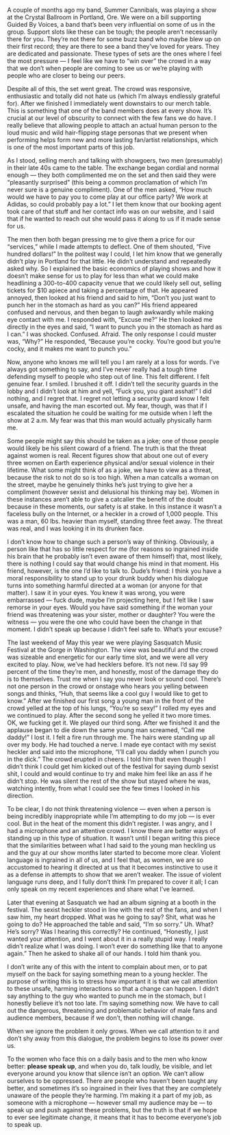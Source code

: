 
A couple of months ago my band, Summer Cannibals, was playing a show at the Crystal Ballroom in Portland, Ore. We were on a bill supporting Guided By Voices, a band that’s been very influential on some of us in the group. Support slots like these can be tough; the people aren’t necessarily there for you. They’re not there for some buzz band who maybe blew up on their first record; they are there to see a band they’ve loved for years. They are dedicated and passionate. These types of sets are the ones where I feel the most pressure — I feel like we have to “win over” the crowd in a way that we don’t when people are coming to see us or we’re playing with people who are closer to being our peers.

Despite all of this, the set went great. The crowd was responsive, enthusiastic and totally did not hate us (which I’m always endlessly grateful for). After we finished I immediately went downstairs to our merch table. This is something that one of the band members does at every show. It’s crucial at our level of obscurity to connect with the few fans we do have. I really believe that allowing people to attach an actual human person to the loud music and wild hair-flipping stage personas that we present when performing helps form new and more lasting fan/artist relationships, which is one of the most important parts of this job. 
 
As I stood, selling merch and talking with showgoers, two men (presumably) in their late 40s came to the table. The exchange began cordial and normal enough — they both complimented me on the set and then said they were “pleasantly surprised” (this being a common proclamation of which I’m never sure is a genuine compliment). One of the men asked, “How much would we have to pay you to come play at our office party? We work at Adidas, so could probably pay a lot.” I let them know that our booking agent took care of that stuff and her contact info was on our website, and I said that if he wanted to reach out she would pass it along to us if it made sense for us.
 
The men then both began pressing me to give them a price for our “services,” while I made attempts to deflect. One of them shouted, “Five hundred dollars!” In the politest way I could, I let him know that we generally didn’t play in Portland for that little. He didn’t understand and repeatedly asked why. So I explained the basic economics of playing shows and how it doesn’t make sense for us to play for less than what we could make headlining a 300-to-400 capacity venue that we could likely sell out, selling tickets for $10 apiece and taking a percentage of that. He appeared annoyed, then looked at his friend and said to him, “Don’t you just want to punch her in the stomach as hard as you can?” His friend appeared confused and nervous, and then began to laugh awkwardly while making eye contact with me. I responded with, “Excuse me?” He then looked me directly in the eyes and said, “I want to punch you in the stomach as hard as I can.” I was shocked. Confused. Afraid. The only response I could muster was, “Why?” He responded, “Because you’re cocky. You’re good but you’re cocky, and it makes me want to punch you.”

Now, anyone who knows me will tell you I am rarely at a loss for words. I’ve always got something to say, and I’ve never really had a tough time defending myself to people who step out of line. This felt different. I felt genuine fear. I smiled. I brushed it off. I didn’t tell the security guards in the lobby and I didn’t look at him and yell, “Fuck you, you giant asshat!” I did nothing, and I regret that. I regret not letting a security guard know I felt unsafe, and having the man escorted out. My fear, though, was that if I escalated the situation he could be waiting for me outside when I left the show at 2 a.m. My fear was that this man would actually physically harm me. 

Some people might say this should be taken as a joke; one of those people would likely be his silent coward of a friend. The truth is that the threat against women is real. Recent figures show that about one out of every three women on Earth experience physical and/or sexual violence in their lifetime. What some might think of as a joke, we have to view as a threat, because the risk to not do so is too high. When a man catcalls a woman on the street, maybe he genuinely thinks he’s just trying to give her a compliment (however sexist and delusional his thinking may be). Women in these instances aren’t able to give a catcaller the benefit of the doubt because in these moments, our safety is at stake. In this instance it wasn’t a faceless bully on the Internet, or a heckler in a crowd of 1,000 people. This was a man, 60 lbs. heavier than myself, standing three feet away. The threat was real, and I was looking it in its drunken face. 
 
I don’t know how to change such a person’s way of thinking. Obviously, a person like that has so little respect for me (for reasons so ingrained inside his brain that he probably isn’t even aware of them himself) that, most likely, there is nothing I could say that would change his mind in that moment. His friend, however, is the one I’d like to talk to. Dude’s friend: I think you have a moral responsibility to stand up to your drunk buddy when his dialogue turns into something harmful directed at a woman (or anyone for that matter). I saw it in your eyes. You knew it was wrong, you were embarrassed — fuck dude, maybe I’m projecting here, but I felt like I saw remorse in your eyes. Would you have said something if the woman your friend was threatening was your sister, mother or daughter? You were the witness — you were the one who could have been the change in that moment. I didn’t speak up because I didn’t feel safe to. What’s your excuse?
 
The last weekend of May this year we were playing Sasquatch Music Festival at the Gorge in Washington. The view was beautiful and the crowd was sizeable and energetic for our early time slot, and we were all very excited to play. Now, we’ve had hecklers before. It’s not new. I’d say 99 percent of the time they’re men, and honestly, most of the damage they do is to themselves. Trust me when I say you never look or sound cool. There’s not one person in the crowd or onstage who hears you yelling between songs and thinks, “Huh, that seems like a cool guy I would like to get to know.” After we finished our first song a young man in the front of the crowd yelled at the top of his lungs, “You’re so sexy!” I rolled my eyes and we continued to play. After the second song he yelled it two more times. OK, we fucking get it. We played our third song. After we finished it and the applause began to die down the same young man screamed, “Call me daddy!” I lost it. I felt a fire run through me. The hairs were standing up all over my body. He had touched a nerve. I made eye contact with my sexist heckler and said into the microphone, “I’ll call you daddy when I punch you in the dick.” The crowd erupted in cheers. I told him that even though I didn’t think I could get him kicked out of the festival for saying dumb sexist shit, I could and would continue to try and make him feel like an ass if he didn’t stop. He was silent the rest of the show but stayed where he was, watching intently, from what I could see the few times I looked in his direction.
 
To be clear, I do not think threatening violence — even when a person is being incredibly inappropriate while I’m attempting to do my job — is ever cool. But in the heat of the moment this didn’t register. I was angry, and I had a microphone and an attentive crowd. I know there are better ways of standing up in this type of situation. It wasn’t until I began writing this piece that the similarities between what I had said to the young man heckling us and the guy at our show months later started to become more clear. Violent language is ingrained in all of us, and I feel that, as women, we are so accustomed to hearing it directed at us that it becomes instinctive to use it as a defense in attempts to show that we aren’t weaker. The issue of violent language runs deep, and I fully don’t think I’m prepared to cover it all; I can only speak on my recent experiences and share what I’ve learned. 

Later that evening at Sasquatch we had an album signing at a booth in the festival. The sexist heckler stood in line with the rest of the fans, and when I saw him, my heart dropped. What was he going to say? Shit, what was he going to do? He approached the table and said, “I’m so sorry.” Uh. What? He’s sorry? Was I hearing this correctly? He continued, “Honestly, I just wanted your attention, and I went about it in a really stupid way. I really didn’t realize what I was doing. I won’t ever do something like that to anyone again.” Then he asked to shake all of our hands. I told him thank you. 
 
I don’t write any of this with the intent to complain about men, or to pat myself on the back for saying something mean to a young heckler. The purpose of writing this is to stress how important it is that we call attention to these unsafe, harming interactions so that a change can happen. I didn’t say anything to the guy who wanted to punch me in the stomach, but I honestly believe it’s not too late. I’m saying something now. We have to call out the dangerous, threatening and problematic behavior of male fans and audience members, because if we don’t, then nothing will change. 

When we ignore the problem it only grows. When we call attention to it and don’t shy away from this dialogue, the problem begins to lose its power over us.

To the women who face this on a daily basis and to the men who know better: **please speak up**, and when you do, talk loudly, be visible, and let everyone around you know that silence isn’t an option. We can’t allow ourselves to be oppressed. There are people who haven’t been taught any better, and sometimes it’s so ingrained in their lives that they are completely unaware of the people they’re harming. I’m making it a part of my job, as someone with a microphone — however small my audience may be — to speak up and push against these problems, but the truth is that if we hope to ever see legitimate change, it means that it has to become everyone’s job to speak up. 


